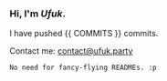 <h3 align="left">Hi, I'm <em>Ufuk</em>.</h3>

I have pushed {{ COMMITS }} commits.

<p>
  
  Contact me: [contact@ufuk.party](mailto:contact@ufuk.party)<br>
</p>

`No need for fancy-flying READMEs. :p `
